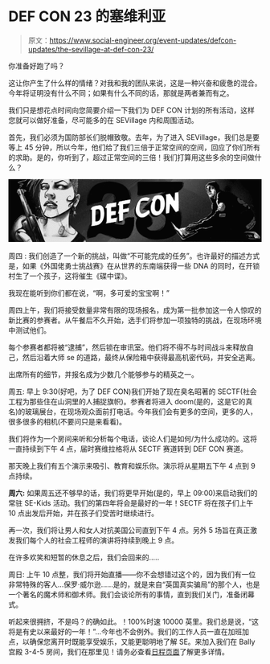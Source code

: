 # DEF CON 23 的塞维利亚

> 原文：<https://www.social-engineer.org/event-updates/defcon-updates/the-sevillage-at-def-con-23/>

你准备好跑了吗？

这让你产生了什么样的情绪？对我和我的团队来说，这是一种兴奋和疲惫的混合。今年将证明没有什么不同；如果有什么不同的话，那就是两者兼而有之。

我们只是想花点时间向您简要介绍一下我们为 DEF CON 计划的所有活动，这样您就可以做好准备，尽可能多的在 SEVillage 内和周围活动。

首先，我们必须为国防部长们脱帽致敬。去年，为了进入 SEVillage，我们总是要等上 45 分钟，所以今年，他们给了我们三倍于正常空间的空间，回应了你们所有的求助。是的，你听到了，超过正常空间的三倍！我们打算用这些多余的空间做什么？

[![dc-23-header](img/09f06ba7bb4e97edff997d234bb6d08d.png)](https://www.social-engineer.org/social-engineering/the-sevillage-at-def-con-23/attachment/dc-23-header/)

周四 :
我们创造了一个新的挑战，叫做“不可能完成的任务”。也许最好的描述方式是，如果《外国佬勇士挑战赛》在从世界的东南端获得一些 DNA 的同时，在开锁村生了一个孩子，这将催生《碟中谍》。

我现在能听到你们都在说，“啊，多可爱的宝宝啊！”

周四上午，我们将接受数量非常有限的现场报名，成为第一批参加这一令人惊叹的新比赛的参赛者。从午餐后不久开始，选手们将参加一项独特的挑战，在现场环境中测试他们。

每个参赛者都将被“逮捕”，然后锁在审讯室。他们将不得不与时间战斗来释放自己，然后沿着大师 se 的道路，最终从保险箱中获得最高机密代码，并安全逃离。

出席所有的细节，并报名成为少数几个能够参与的精英之一。

周五:
早上 9:30(好吧，为了 DEF CON)我们开始了现在臭名昭著的 SECTF(社会工程为那些住在山洞里的人捕捉旗帜)。参赛者将进入 doom(是的，这是它的真名)的玻璃展台，在现场观众面前打电话。今年我们会有更多的空间，更多的人，很多很多的相机(不要问只是来看看)。

我们将作为一个房间来听和分析每个电话，谈论人们是如何/为什么成功的。这将一直持续到下午 4 点，届时赛维拉格将从 SECTF 赛道转到 DEF CON 赛道。

那天晚上我们有五个演示来吸引、教育和娱乐你。演示将从星期五下午 4 点到 9 点持续。

**周六:**
如果周五还不够早的话，我们将更早开始(是的，早上 09:00)来启动我们的常驻 SE-Kids 活动。我们的第四年将会是最好的一年！SECTF 将在孩子们上午 10 点出发后开始，并在孩子们受苦时继续进行。

再一次，我们将让男人和女人对抗美国公司直到下午 4 点。另外 5 场旨在真正激发我们每个人的社会工程师的演讲将持续到晚上 9 点。

在许多欢笑和短暂的休息之后，我们会回来的…..

周日:
上午 10 点整，我们将开始直播——你不会想错过这个的，因为我们有一位非常特殊的客人…保罗·威尔逊……是的，就是来自“英国真实骗局”的那个人，也是一个著名的魔术师和御术师。我们会谈论所有的事情，直到我们关门，准备闭幕式。

听起来很拥挤，不是吗？的确如此。！100%时速 10000 英里。我们总是说，“这将是有史以来最好的一年！”…今年也不会例外。我们的工作人员一直在加班加点，以确保您离开时既能享受娱乐，又能更聪明地了解 SE。来加入我们在 Bally 宫殿 3-4-5 房间，我们在那里见！请务必查看[日程页面](https://www.social-engineer.org/social-engineer-village/)了解更多详情。